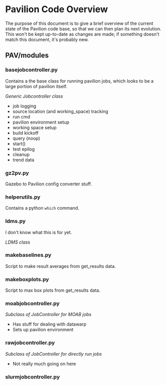 # Pavilion Code Overview

The purpose of this document is to give a brief overview of the current state of the Pavilion code
base, so that we can then plan its next evolution. This won't be kept up-to-date as changes are
made; if something doesn't match this document, it's probably new.

## PAV/modules

### basejobcontroller.py

Contains a the base class for running pavilion jobs, which looks to be a large portion of pavilion
itself.

_Generic Jobcontroller class_
  - job logging
  - source location (and working\_space) tracking
  - run cmd
  - pavilion environment setup
  - working space setup
  - build kickoff
  - query (noop)
  - start()
  - test epilog
  - cleanup
  - trend data

### gz2pv.py

Gazebo to Pavilion config converter stuff.

### helperutils.py

Contains a python `which` command.

### ldms.py

I don't know what this is for yet.

_LDMS class_

### makebaselines.py

Script to make result averages from get\_results data.

### makeboxplots.py

Script to max box plots from get\_results data.

### moabjobcontroller.py

_Subclass of JobController for MOAB jobs_
 - Has stuff for dealing with datawarp
 - Sets up pavilion environment

### rawjobcontroller.py

_Subclass of JobController for directly run jobs_
  - Not really much going on here

### slurmjobcontroller.py




